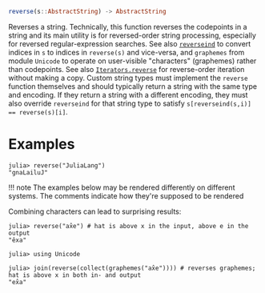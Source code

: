 ```julia
reverse(s::AbstractString) -> AbstractString
```

Reverses a string. Technically, this function reverses the codepoints in a string and its main utility is for reversed-order string processing, especially for reversed regular-expression searches. See also [`reverseind`](@ref) to convert indices in `s` to indices in `reverse(s)` and vice-versa, and `graphemes` from module `Unicode` to operate on user-visible "characters" (graphemes) rather than codepoints. See also [`Iterators.reverse`](@ref) for reverse-order iteration without making a copy. Custom string types must implement the `reverse` function themselves and should typically return a string with the same type and encoding. If they return a string with a different encoding, they must also override `reverseind` for that string type to satisfy `s[reverseind(s,i)] == reverse(s)[i]`.

# Examples

```jldoctest
julia> reverse("JuliaLang")
"gnaLailuJ"
```

!!! note
    The examples below may be rendered differently on different systems. The comments indicate how they're supposed to be rendered


Combining characters can lead to surprising results:

```jldoctest
julia> reverse("ax̂e") # hat is above x in the input, above e in the output
"êxa"

julia> using Unicode

julia> join(reverse(collect(graphemes("ax̂e")))) # reverses graphemes; hat is above x in both in- and output
"ex̂a"
```
